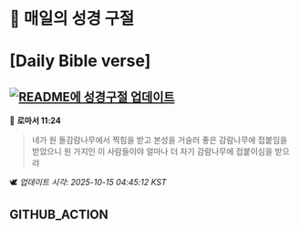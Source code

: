 # 🙏 매일의 성경 구절
# [Daily Bible verse]
## [![README에 성경구절 업데이트](https://github.com/DONGSUKA/first_test/actions/workflows/update-readme-bible.yml/badge.svg)](https://github.com/DONGSUKA/first_test/actions/workflows/update-readme-bible.yml)
<!-- START_BIBLE_VERSE -->
📖 **로마서 11:24**
> 네가 원 돌감람나무에서 찍힘을 받고 본성을 거슬러 좋은 감람나무에 접붙임을 받았으니 원 가지인 이 사람들이야 얼마나 더 자기 감람나무에 접붙이심을 받으랴

🕊️ _업데이트 시각: 2025-10-15 04:45:12 KST_
  <!-- END_BIBLE_VERSE -->
## GITHUB_ACTION
